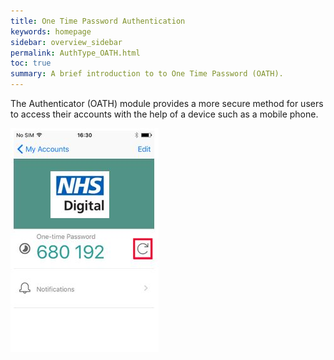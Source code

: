 ```yaml
---
title: One Time Password Authentication
keywords: homepage
sidebar: overview_sidebar
permalink: AuthType_OATH.html
toc: true
summary: A brief introduction to to One Time Password (OATH).
---
```


The Authenticator (OATH) module provides a more secure method for users to access their accounts with the help of a device such as a mobile phone. 

![One Time Password](images/OTPScreen.jpg)

